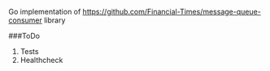 Go implementation of https://github.com/Financial-Times/message-queue-consumer library


###ToDo

1. Tests
2. Healthcheck
